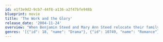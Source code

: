 ```yaml
---
id: e1f3e9d2-9cb7-44f8-a136-a2f47bfe948b
blueprint: movie
title: 'The Work and the Glory'
release_date: '2004-11-24'
overview: "When Benjamin Steed and Mary Ann Steed relocate their family to upstate New York in the early 1800's, they unwittingly settle in a town divided along religious lines. After their new hired help turns out to be at the center of the uproar, each member of the Steed family must come to terms with their own beliefs in the face of heavy persecution. Together they struggle to weather the raging controversy surrounding a young man named Joseph Smith."
genres: '[{"id": 18, "name": "Drama"}, {"id": 10749, "name": "Romance"}]'
---
```

